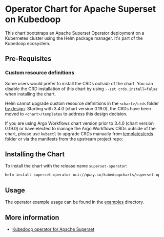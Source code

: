 # Operator Chart for Apache Superset on Kubedoop

This chart bootstraps an Apache Superset Operator deployment on a Kubernetes cluster using the Helm package manager. It's part of the Kubedoop ecosystem.

## Pre-Requisites

### Custom resource definitions

Some users would prefer to install the CRDs _outside_ of the chart. You can disable the CRD installation of this chart by using `--set crds.install=false` when installing the chart.

Helm cannot upgrade custom resource definitions in the `<chart>/crds` folder [by design](https://helm.sh/docs/chart_best_practices/custom_resource_definitions/#some-caveats-and-explanations).
Starting with 3.4.0 (chart version 0.19.0), the CRDs have been moved to `<chart>/templates` to address this design decision.

If you are using Argo Workflows chart version prior to 3.4.0 (chart version 0.19.0) or have elected to manage the Argo Workflows CRDs outside of the chart,
please use `kubectl` to upgrade CRDs manually from [templates/crds](templates/crds/) folder or via the manifests from the upstream project repo:

## Installing the Chart

To install the chart with the release name `superset-operator`:

```bash
helm install superset-operator oci://quay.io/kubedoopcharts/superset-operator
```

## Usage

The operator example usage can be found in the [examples](https://github.com/zncdatadev/superset-operator/tree/main/examples) directory.

## More information

- [Kubedoop operator for Apache Superset](https://github.com/zncdatadev/superset-operator)
